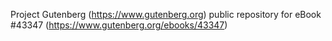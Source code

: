 Project Gutenberg (https://www.gutenberg.org) public repository for eBook #43347 (https://www.gutenberg.org/ebooks/43347)
